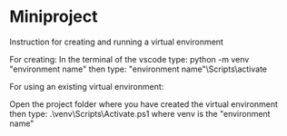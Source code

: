 # Miniproject


Instruction for creating and running a virtual environment

For creating:
In the terminal of the vscode type:
python -m venv "environment name"
then type:
"environment name"\Scripts\activate

For using an existing virtual environment:

Open the project folder where you have created the virtual environment
then type:
.\venv\Scripts\Activate.ps1 where venv is the "environment name"

 

 
